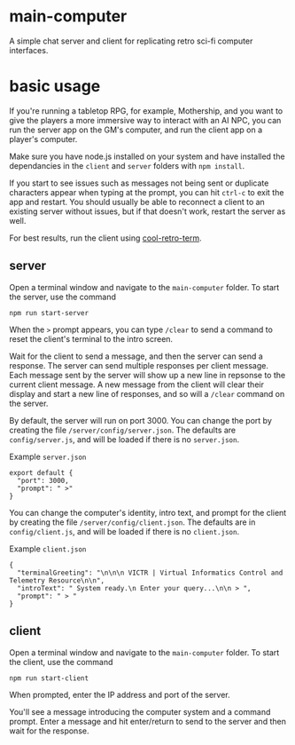 # main-computer
A simple chat server and client for replicating retro sci-fi computer interfaces.

# basic usage
If you're running a tabletop RPG, for example, Mothership, and you want to give the players a more immersive way to interact with an AI NPC, you can run the server app on the GM's computer, and run the client app on a player's computer.

Make sure you have node.js installed on your system and have installed the dependancies in the `client` and `server` folders with `npm install`.

If you start to see issues such as messages not being sent or duplicate characters appear when typing at the prompt, you can hit `ctrl-c` to exit the app and restart. You should usually be able to reconnect a client to an existing server without issues, but if that doesn't work, restart the server as well.

For best results, run the client using [cool-retro-term](https://github.com/Swordfish90/cool-retro-term).

## server
Open a terminal window and navigate to the `main-computer` folder. To start the server, use the command
```
npm run start-server
```

When the ` > ` prompt appears, you can type `/clear` to send a command to reset the client's terminal to the intro screen.

Wait for the client to send a message, and then the server can send a response. The server can send multiple responses per client message. Each message sent by the server will show up a new line in repsonse to the current client message. A new message from the client will clear their display and start a new line of responses, and so will a `/clear` command on the server.

By default, the server will run on port 3000. You can change the port by creating the file `/server/config/server.json`. The defaults are `config/server.js`, and will be loaded if there is no `server.json`.

Example `server.json`
```
export default {
  "port": 3000,
  "prompt": " >"
}
```

You can change the computer's identity, intro text, and prompt for the client by creating the file `/server/config/client.json`. The defaults are in `config/client.js`, and will be loaded if there is no `client.json`.

Example `client.json`
```
{
  "terminalGreeting": "\n\n\n VICTR | Virtual Informatics Control and Telemetry Resource\n\n",
  "introText": " System ready.\n Enter your query...\n\n > ",
  "prompt": " > "
}
```

## client
Open a terminal window and navigate to the `main-computer` folder. To start the client, use the command
```
npm run start-client
```

When prompted, enter the IP address and port of the server.

You'll see a message introducing the computer system and a command prompt. Enter a message and hit enter/return to send to the server and then wait for the response.
